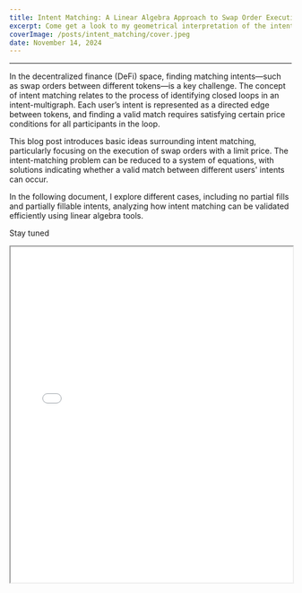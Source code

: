```yaml
---
title: Intent Matching: A Linear Algebra Approach to Swap Order Execution
excerpt: Come get a look to my geometrical interpretation of the intent matching problem in DeFi
coverImage: /posts/intent_matching/cover.jpeg
date: November 14, 2024
---
```

---

In the decentralized finance (DeFi) space, finding matching intents—such as swap orders between different tokens—is a key challenge. The concept of intent matching relates to the process of identifying closed loops in an intent-multigraph. Each user’s intent is represented as a directed edge between tokens, and finding a valid match requires satisfying certain price conditions for all participants in the loop.

This blog post introduces basic ideas surrounding intent matching, particularly focusing on the execution of swap orders with a limit price. The intent-matching problem can be reduced to a system of equations, with solutions indicating whether a valid match between different users' intents can occur.

In the following document, I explore different cases, including no partial fills and partially fillable intents, analyzing how intent matching can be validated efficiently using linear algebra tools.

Stay tuned

<iframe src="../../_documents/intent_matching.pdf" width="100%" height="600px"></iframe>

